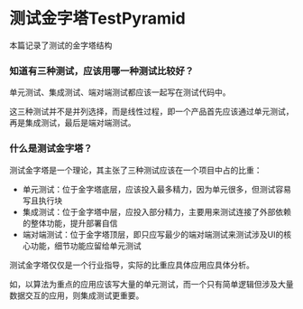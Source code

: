 # 测试金字塔TestPyramid
本篇记录了测试的金字塔结构

### 知道有三种测试，应该用哪一种测试比较好？
单元测试、集成测试、端对端测试都应该一起写在测试代码中。

这三种测试并不是并列选择，而是线性过程，即一个产品首先应该通过单元测试，再是集成测试，最后是端对端测试。

### 什么是测试金字塔？
测试金字塔是一个理论，其主张了三种测试应该在一个项目中占的比重：

* 单元测试：位于金字塔底层，应该投入最多精力，因为单元很多，但测试容易写且执行块
* 集成测试：位于金字塔中层，应投入部分精力，主要用来测试连接了外部依赖的整体功能，提升部署自信
* 端对端测试：位于金字塔顶层，即只应写最少的端对端测试来测试涉及UI的核心功能，细节功能应留给单元测试

测试金字塔仅仅是一个行业指导，实际的比重应具体应用应具体分析。

如，以算法为重点的应用应该写大量的单元测试，而一个只有简单逻辑但涉及大量数据交互的应用，则集成测试更重要。
